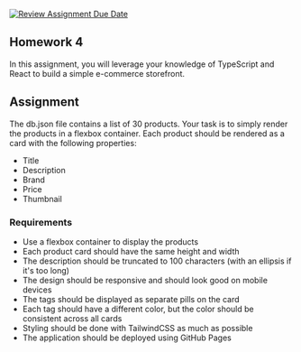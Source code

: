 [![Review Assignment Due Date](https://classroom.github.com/assets/deadline-readme-button-22041afd0340ce965d47ae6ef1cefeee28c7c493a6346c4f15d667ab976d596c.svg)](https://classroom.github.com/a/uc7yzyb4)
## Homework 4

In this assignment, you will leverage your knowledge of TypeScript and React to build a simple e-commerce storefront.

## Assignment

The db.json file contains a list of 30 products. Your task is to simply render the products in a flexbox container. Each product should be rendered as a card with the following properties:

- Title
- Description
- Brand
- Price
- Thumbnail

### Requirements

- Use a flexbox container to display the products
- Each product card should have the same height and width
- The description should be truncated to 100 characters (with an ellipsis if it's too long)
- The design should be responsive and should look good on mobile devices
- The tags should be displayed as separate pills on the card
- Each tag should have a different color, but the color should be consistent across all cards
- Styling should be done with TailwindCSS as much as possible
- The application should be deployed using GitHub Pages